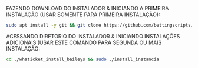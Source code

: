 FAZENDO DOWNLOAD DO INSTALADOR & INICIANDO A PRIMEIRA INSTALAÇÃO (USAR SOMENTE PARA PRIMEIRA INSTALAÇÃO):

```bash
sudo apt install -y git && git clone https://github.com/bettingscripts/whaticket_install_bailey.git && sudo chmod -R 777 whaticket_install_baileys && cd whaticket_install_baileys && sudo ./install_primaria
```

ACESSANDO DIRETORIO DO INSTALADOR & INICIANDO INSTALAÇÕES ADICIONAIS (USAR ESTE COMANDO PARA SEGUNDA OU MAIS INSTALAÇÃO:
```bash
cd ./whaticket_install_baileys && sudo ./install_instancia
```

